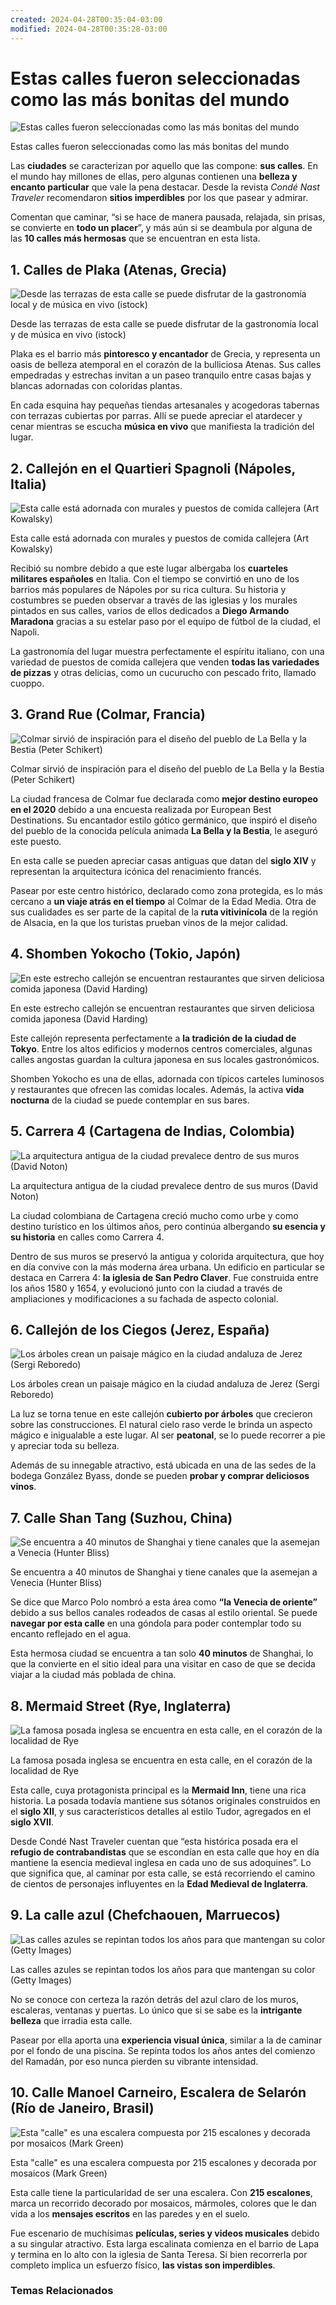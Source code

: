 ```yaml
---
created: 2024-04-28T00:35:04-03:00
modified: 2024-04-28T00:35:28-03:00
---
```


# Estas calles fueron seleccionadas como las más bonitas del mundo

![Estas calles fueron seleccionadas como las más bonitas del mundo](https://www.infobae.com/new-resizer/EWddp_Xyis3AX5tIU2z6Qtp_-EQ=/420x236/filters:format(webp):quality(85)/cloudfront-us-east-1.images.arcpublishing.com/infobae/7WNJFGDL7JCGBPDFCF4AVJNMX4.jpg%20420w)

Estas calles fueron seleccionadas como las más bonitas del mundo

Las **ciudades** se caracterizan por aquello que las compone: **sus calles**. En el mundo hay millones de ellas, pero algunas contienen una **belleza y encanto particular** que vale la pena destacar. Desde la revista _Condé Nast Traveler_ recomendaron **sitios imperdibles** por los que pasear y admirar.

Comentan que caminar, “si se hace de manera pausada, relajada, sin prisas, se convierte en **todo un placer**”, y más aún si se deambula por alguna de las **10 calles más hermosas** que se encuentran en esta lista.

## 1\. Calles de Plaka (Atenas, Grecia)

![Desde las terrazas de esta calle se puede disfrutar de la gastronomía local y de música en vivo (istock)](https://www.infobae.com/new-resizer/D5knPePb6mcfy0_1qhJIlbI6R1g=/420x236/filters:format(webp):quality(85)/cloudfront-us-east-1.images.arcpublishing.com/infobae/2BGEXOY3LVBCTDIW6K3VF7R6IE.jpg%20420w)

Desde las terrazas de esta calle se puede disfrutar de la gastronomía local y de música en vivo (istock)

Plaka es el barrio más **pintoresco y encantador** de Grecia, y representa un oasis de belleza atemporal en el corazón de la bulliciosa Atenas. Sus calles empedradas y estrechas invitan a un paseo tranquilo entre casas bajas y blancas adornadas con coloridas plantas.

En cada esquina hay pequeñas tiendas artesanales y acogedoras tabernas con terrazas cubiertas por parras. Allí se puede apreciar el atardecer y cenar mientras se escucha **música en vivo** que manifiesta la tradición del lugar.

## 2\. Callejón en el Quartieri Spagnoli (Nápoles, Italia)

![Esta calle está adornada con murales y puestos de comida callejera (Art Kowalsky)](https://www.infobae.com/new-resizer/k-q5JpqoaZyNojVJRaINQfaMXzg=/420x315/filters:format(webp):quality(85)/cloudfront-us-east-1.images.arcpublishing.com/infobae/AMHGJLDLVRFLNPAAKO26J32RTY.jpg%20420w)

Esta calle está adornada con murales y puestos de comida callejera (Art Kowalsky)

Recibió su nombre debido a que este lugar albergaba los **cuarteles militares españoles** en Italia. Con el tiempo se convirtió en uno de los barrios más populares de Nápoles por su rica cultura. Su historia y costumbres se pueden observar a través de las iglesias y los murales pintados en sus calles, varios de ellos dedicados a **Diego Armando Maradona** gracias a su estelar paso por el equipo de fútbol de la ciudad, el Napoli.

La gastronomía del lugar muestra perfectamente el espíritu italiano, con una variedad de puestos de comida callejera que venden **todas las variedades de pizzas** y otras delicias, como un cucurucho con pescado frito, llamado cuoppo.

## 3\. Grand Rue (Colmar, Francia)

![Colmar sirvió de inspiración para el diseño del pueblo de La Bella y la Bestia (Peter Schikert)](https://www.infobae.com/new-resizer/WMSy0ev1ftcSiNI1Umj1fWdNjzI=/420x280/filters:format(webp):quality(85)/cloudfront-us-east-1.images.arcpublishing.com/infobae/47COLV3VG5CZHM6PYQSCUTU4C4.jpg%20420w)

Colmar sirvió de inspiración para el diseño del pueblo de La Bella y la Bestia (Peter Schikert)

La ciudad francesa de Colmar fue declarada como **mejor destino europeo en el 2020** debido a una encuesta realizada por European Best Destinations. Su encantador estilo gótico germánico, que inspiró el diseño del pueblo de la conocida película animada **La Bella y la Bestia**, le aseguró este puesto.

En esta calle se pueden apreciar casas antiguas que datan del **siglo XIV** y representan la arquitectura icónica del renacimiento francés.

Pasear por este centro histórico, declarado como zona protegida, es lo más cercano a **un viaje atrás en el tiempo** al Colmar de la Edad Media. Otra de sus cualidades es ser parte de la capital de la **ruta vitivinícola** de la región de Alsacia, en la que los turistas prueban vinos de la mejor calidad.

## 4\. Shomben Yokocho (Tokio, Japón)

![En este estrecho callejón se encuentran restaurantes que sirven deliciosa comida japonesa (David Harding)](https://www.infobae.com/new-resizer/rSUXZ-2Av3_MKA1ll2563ZGkapI=/420x280/filters:format(webp):quality(85)/cloudfront-us-east-1.images.arcpublishing.com/infobae/IIMWOUFOHVASLGTJPLPOKONZM4.jpg%20420w)

En este estrecho callejón se encuentran restaurantes que sirven deliciosa comida japonesa (David Harding)

Este callejón representa perfectamente a **la tradición de la ciudad de Tokyo**. Entre los altos edificios y modernos centros comerciales, algunas calles angostas guardan la cultura japonesa en sus locales gastronómicos.

Shomben Yokocho es una de ellas, adornada con típicos carteles luminosos y restaurantes que ofrecen las comidas locales. Además, la activa **vida nocturna** de la ciudad se puede contemplar en sus bares.

## 5\. Carrera 4 (Cartagena de Indias, Colombia)

![La arquitectura antigua de la ciudad prevalece dentro de sus muros (David Noton)](https://www.infobae.com/new-resizer/XqJIC3ZJxj4hluG5Sl896YoLDzo=/420x630/filters:format(webp):quality(85)/cloudfront-us-east-1.images.arcpublishing.com/infobae/T4Y5XFSPUZEHVLSXVV6WNRATZI.jpg%20420w)

La arquitectura antigua de la ciudad prevalece dentro de sus muros (David Noton)

La ciudad colombiana de Cartagena creció mucho como urbe y como destino turístico en los últimos años, pero continúa albergando **su esencia y su historia** en calles como Carrera 4.

Dentro de sus muros se preservó la antigua y colorida arquitectura, que hoy en día convive con la más moderna área urbana. Un edificio en particular se destaca en Carrera 4: **la iglesia de San Pedro Claver**. Fue construida entre los años 1580 y 1654, y evolucionó junto con la ciudad a través de ampliaciones y modificaciones a su fachada de aspecto colonial.

## 6\. Callejón de los Ciegos (Jerez, España)

![Los árboles crean un paisaje mágico en la ciudad andaluza de Jerez (Sergi Reboredo)](https://www.infobae.com/new-resizer/1zsnSsCxjSLvdYSuL0Ynb19po-0=/420x280/filters:format(webp):quality(85)/cloudfront-us-east-1.images.arcpublishing.com/infobae/HC56IAEQXZBSLFA7YJ4I4X24MY.jpg%20420w)

Los árboles crean un paisaje mágico en la ciudad andaluza de Jerez (Sergi Reboredo)

La luz se torna tenue en este callejón **cubierto por árboles** que crecieron sobre las construcciones. El natural cielo raso verde le brinda un aspecto mágico e inigualable a este lugar. Al ser **peatonal**, se lo puede recorrer a pie y apreciar toda su belleza.

Además de su innegable atractivo, está ubicada en una de las sedes de la bodega González Byass, donde se pueden **probar y comprar deliciosos vinos**.

## 7\. Calle Shan Tang (Suzhou, China)

![Se encuentra a 40 minutos de Shanghai y tiene canales que la asemejan a Venecia (Hunter Bliss)](https://www.infobae.com/new-resizer/0_FoqkMwXGw2xMXpV9vllIQGLgM=/420x280/filters:format(webp):quality(85)/cloudfront-us-east-1.images.arcpublishing.com/infobae/645KEPWFNZERBLE2QATOH6PZPE.jpg%20420w)

Se encuentra a 40 minutos de Shanghai y tiene canales que la asemejan a Venecia (Hunter Bliss)

Se dice que Marco Polo nombró a esta área como **“la Venecia de oriente”** debido a sus bellos canales rodeados de casas al estilo oriental. Se puede **navegar por esta calle** en una góndola para poder contemplar todo su encanto reflejado en el agua.

Esta hermosa ciudad se encuentra a tan solo **40 minutos** de Shanghai, lo que la convierte en el sitio ideal para una visitar en caso de que se decida viajar a la ciudad más poblada de china.

## 8\. Mermaid Street (Rye, Inglaterra)

![La famosa posada inglesa se encuentra en esta calle, en el corazón de la localidad de Rye](https://www.infobae.com/new-resizer/OC2vCGLSsozKW0pWHYIox9Zelyw=/420x280/filters:format(webp):quality(85)/cloudfront-us-east-1.images.arcpublishing.com/infobae/Y6V4YQYHSJD5XDNDJNN4ME6FUA.jpg%20420w)

La famosa posada inglesa se encuentra en esta calle, en el corazón de la localidad de Rye

Esta calle, cuya protagonista principal es la **Mermaid Inn**, tiene una rica historia. La posada todavía mantiene sus sótanos originales construidos en el **siglo XII**, y sus característicos detalles al estilo Tudor, agregados en el **siglo XVII**.

Desde Condé Nast Traveler cuentan que “esta histórica posada era el **refugio de contrabandistas** que se escondían en esta calle que hoy en día mantiene la esencia medieval inglesa en cada uno de sus adoquines”. Lo que significa que, al caminar por esta calle, se está recorriendo el camino de cientos de personajes influyentes en la **Edad Medieval de Inglaterra**.

## 9\. La calle azul (Chefchaouen, Marruecos)

![Las calles azules se repintan todos los años para que mantengan su color (Getty Images)](https://www.infobae.com/new-resizer/_xFN1cJ8oFznd_yKblWHmFEeJaI=/420x280/filters:format(webp):quality(85)/cloudfront-us-east-1.images.arcpublishing.com/infobae/RNG6COYUR5CE7GEZNVPRPYE2RA.jpg%20420w)

Las calles azules se repintan todos los años para que mantengan su color (Getty Images)

No se conoce con certeza la razón detrás del azul claro de los muros, escaleras, ventanas y puertas. Lo único que si se sabe es la **intrigante belleza** que irradia esta calle.

Pasear por ella aporta una **experiencia visual única**, similar a la de caminar por el fondo de una piscina. Se repinta todos los años antes del comienzo del Ramadán, por eso nunca pierden su vibrante intensidad.

## 10\. Calle Manoel Carneiro, Escalera de Selarón (Río de Janeiro, Brasil)

![Esta "calle" es una escalera compuesta por 215 escalones y decorada por mosaicos (Mark Green)](https://www.infobae.com/new-resizer/v1cFt2bTzazFYWRsTT5l-8a_Ucw=/420x560/filters:format(webp):quality(85)/cloudfront-us-east-1.images.arcpublishing.com/infobae/AN3XJ56YBVGMJG6GWUS63GGQQE.jpg%20420w)

Esta "calle" es una escalera compuesta por 215 escalones y decorada por mosaicos (Mark Green)

Esta calle tiene la particularidad de ser una escalera. Con **215 escalones**, marca un recorrido decorado por mosaicos, mármoles, colores que le dan vida a los **mensajes escritos** en las paredes y en el suelo.

Fue escenario de muchísimas **películas, series y videos musicales** debido a su singular atractivo. Esta larga escalinata comienza en el barrio de Lapa y termina en lo alto con la iglesia de Santa Teresa. Si bien recorrerla por completo implica un esfuerzo físico, **las vistas son imperdibles**.

### Temas Relacionados
